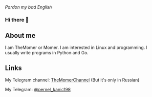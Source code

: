 <i>Pardon my bad English</i>

### Hi there 👋

## About me
I am TheMomer or Momer. I am interested in Linux and programming. I usually write programs in Python and Go.

## Links
My Telegram channel: [TheMomerChannel](https://t.me/themomerchannel) (But it's only in Russian)

My Telegram: [@pernel_kanic198](https://t.me/pernel_kanic198)

